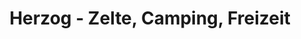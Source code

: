 ---
title: "Herzog - Zelte, Camping, Freizeit"
url: /kirchheim-am-neckar/herzog-zelte-camping-freizeit/
shop: Outdoor
---